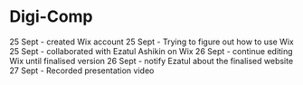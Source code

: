 # Digi-Comp
25 Sept - created Wix account
25 Sept - Trying to figure out how to use Wix
25 Sept - collaborated with Ezatul Ashikin on Wix
26 Sept - continue editing Wix until finalised version
26 Sept - notify Ezatul about the finalised website
27 Sept - Recorded presentation video
